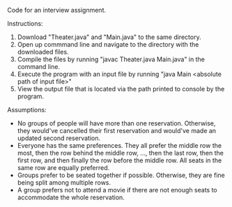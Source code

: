 Code for an interview assignment.

Instructions:
  1. Download "Theater.java" and "Main.java" to the same directory.
  2. Open up commmand line and navigate to the directory with the downloaded files.
  3. Compile the files by running "javac Theater.java Main.java" in the command line.
  4. Execute the program with an input file by running "java Main \<absolute path of input file>"
  5. View the output file that is located via the path printed to console by the program.

Assumptions:
* No groups of people will have more than one reservation. Otherwise, they would've cancelled their first reservation and would've made an updated second reservation.
* Everyone has the same preferences. They all prefer the middle row the most, then the row behind the middle row, ..., then the last row, then the first row, and then finally the row before the middle row. All seats in the same row are equally preferred.
* Groups prefer to be seated together if possible. Otherwise, they are fine being split among multiple rows.
* A group prefers not to attend a movie if there are not enough seats to accommodate the whole reservation.
